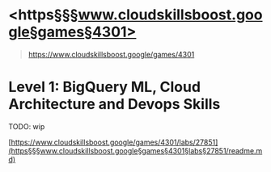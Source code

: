 # <https§§§www.cloudskillsboost.google§games§4301>
> <https://www.cloudskillsboost.google/games/4301>

# Level 1: BigQuery ML, Cloud Architecture and Devops Skills

TODO: wip 

[https://www.cloudskillsboost.google/games/4301/labs/27851](https§§§www.cloudskillsboost.google§games§4301§labs§27851/readme.md)
